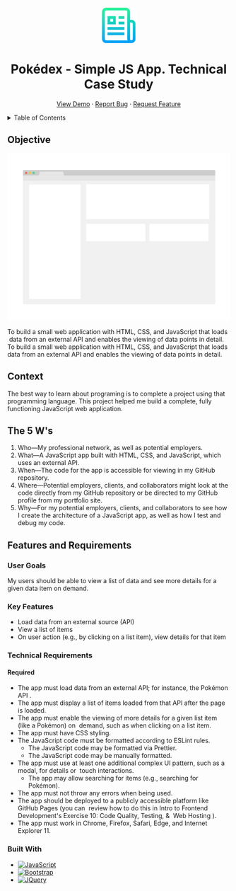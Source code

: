 <!-- PROJECT LOGO -->
<br />
<div align="center">
  <a href="https://github.com/rmoise/simple-js-app">
    <img src="img/logo.png" alt="Logo" width="80" height="80">
  </a>

  <h1 align="center">Pokédex - Simple JS App. Technical Case Study</h1>

  <p align="center">
    <a href="https://rmoise.github.io/simple-js-app/">View Demo</a>
    ·
    <a href="https://github.com/rmoise/simple-js-app/issues">Report Bug</a>
    ·
    <a href="https://github.com/rmoise/simple-js-app/issues">Request Feature</a>
  </p>
</div>

<!-- TABLE OF CONTENTS -->
<details>
  <summary>Table of Contents</summary>
  <ol>
    <li>
      <a href="#objective">Objective</a>
      <ul>
        <li><a href="#context">Context</a></li>
      </ul>
    </li>
    <li>
      <a href="#the-5-ws">The 5 Ws</a>
        <li><a href="#features-and-requirements">Features and Requirements</a></li>
        <ul>
        <li><a href="#user-goals">User Goals</a></li>
    </li>
    <li><a href="#key-features">Key Features</a></li>
    <li><a href="#technical-requirements">Technical Requirements</a></li>
    <li><a href="#required">Required</a></li>
    </ul>
    <li><a href="#built-with">Built With</a></li>
  </ol>
</details>

## Objective

![Product Name Screen Shot](img/screenshot.png)

To build a small web application with HTML, CSS, and JavaScript that loads  data from an external API and enables the viewing of data points in detail.
To build a small web application with HTML, CSS, and JavaScript that loads data from an external API and enables the viewing of data points in detail.

## Context

The best way to learn about programing is to complete a project using that programming language. This project helped me build a complete, fully functioning JavaScript web application.

## The 5 W's

1. Who—My professional network, as well as potential employers.
2. What—A JavaScript app built with HTML, CSS, and JavaScript, which uses an external API.
3. When—The code for the app is accessible for viewing in my GitHub repository.
4. Where—Potential employers, clients, and collaborators might look at the code directly from my GitHub repository or be directed to my GitHub profile from my portfolio site.
5. Why—For my potential employers, clients, and collaborators to see how I create the architecture of a JavaScript app, as well as how I test and debug my code.

## Features and Requirements

### User Goals

My users should be able to view a list of data and see more details for a given data item on demand.

### Key Features

<!-- prettier-ignore -->
* Load data from an external source (API)
* View a list of items
* On user action (e.g., by clicking on a list item), view details for that item

### Technical Requirements

#### Required

<!-- prettier-ignore -->
* The app must load data from an external API; for instance, the Pokémon API .
* The app must display a list of items loaded from that API after the page is loaded.
* The app must enable the viewing of more details for a given list item (like a Pokémon) on  demand, such as when clicking on a list item.
* The app must have CSS styling.
* The JavaScript code must be formatted according to ESLint rules.
  * The JavaScript code may be formatted via Prettier.
  * The JavaScript code may be manually formatted.
* The app must use at least one additional complex UI pattern, such as a modal, for details or  touch interactions.
  * The app may allow searching for items (e.g., searching for Pokémon).
* The app must not throw any errors when being used.
* The app should be deployed to a publicly accessible platform like GitHub Pages (you can  review how to do this in Intro to Frontend Development's Exercise 10: Code Quality, Testing, &  Web Hosting ).
* The app must work in Chrome, Firefox, Safari, Edge, and Internet Explorer 11.

### Built With

<!-- prettier-ignore -->
* [![JavaScript][javascript.com]][javascript-url]
* [![Bootstrap][bootstrap.com]][bootstrap-url]
* [![JQuery][jquery.com]][jquery-url]

<!-- MARKDOWN LINKS & IMAGES -->
<!-- https://www.markdownguide.org/basic-syntax/#reference-style-links -->

[javascript.com]: https://img.shields.io/badge/JavaScript-F7DF1E?style=for-the-badge&logo=javascript&logoColor=black
[javascript-url]: https://www.javascript.com
[bootstrap.com]: https://img.shields.io/badge/Bootstrap-563D7C?style=for-the-badge&logo=bootstrap&logoColor=white
[bootstrap-url]: https://getbootstrap.com
[jquery.com]: https://img.shields.io/badge/jQuery-0769AD?style=for-the-badge&logo=jquery&logoColor=white
[jquery-url]: https://jquery.com
